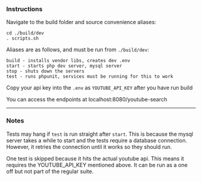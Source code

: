 
### Instructions


Navigate to the build folder and source convenience aliases:

```
cd ./build/dev
. scripts.sh
```

Aliases are as follows, and must be run from `./build/dev`:

```
build - installs vendor libs, creates dev .env
start - starts php dev server, mysql server
stop - shuts down the servers
test - runs phpunit, services must be running for this to work
```

Copy your api key into the `.env` as `YOUTUBE_API_KEY` after you have run build

You can access the endpoints at localhost:8080/youtube-search

---

### Notes

Tests may hang if `test` is run straight after `start`. This is because the mysql server takes a while to start and the tests require a database connection. However, it retries the connection until it works so they should run.

One test is skipped because it hits the actual youtube api. This means it requires the YOUTUBE_API_KEY mentioned above. It can be run as a one off but not part of the regular suite.
